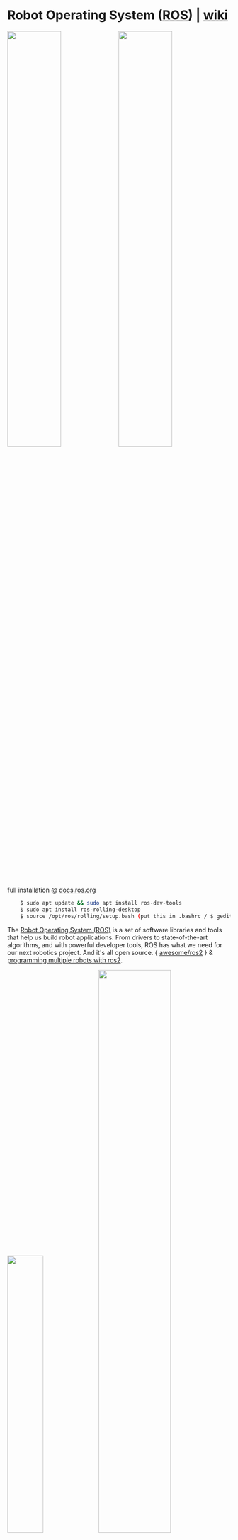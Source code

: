 # Robot Operating System ([ROS](https://www.ros.org/)) | [wiki](https://en.wikipedia.org/wiki/Robot_Operating_System)

<img src="../img/ros.png" width=49%><a> </a><img src="../img/rosindustrial.png" width=49%>

full installation @ [docs.ros.org](https://docs.ros.org/en/rolling/Installation/Ubuntu-Install-Debians.html)

```bash
    $ sudo apt update && sudo apt install ros-dev-tools
    $ sudo apt install ros-rolling-desktop
    $ source /opt/ros/rolling/setup.bash (put this in .bashrc / $ gedit ~/.bashrc)

```

The [Robot Operating System (ROS)](https://www.ros.org/) is a set of software libraries and tools that help us build robot applications. From drivers to state-of-the-art algorithms, and with powerful developer tools, ROS has what we need for our next robotics project. And it's all open source. { [awesome/ros2](https://fkromer.github.io/awesome-ros2/) } & [programming multiple robots with ros2](https://osrf.github.io/ros2multirobotbook/intro.html).

<img src="../img/rosdf.png" width=40%><a> </a><img src="../img/rrdd.png" width=57%>

#####  [ROS Framework Overview](https://youtu.be/7TVWlADXwRw) | [ROS 2 : Rolling Ridley](https://docs.ros.org/en/rolling/index.html) | [github/ros2](https://github.com/ros2) | [ETH Z : Programming for Robotics - ROS](https://rsl.ethz.ch/education-students/lectures/ros.html) | [ubuntu/what is ros?](https://ubuntu.com/robotics/what-is-ros) | [ROSCON](https://roscon.ros.org/) | [ROS2 Humble Crash course](https://youtu.be/Gg25GfA456o) | [turtlebot-4](https://youtu.be/T3if0aPj0Eo) | [Building a Legged Robot with ROS (Péter Fankhauser)](https://youtu.be/5BkoGug8HhE) | [@jamesbruton](https://www.youtube.com/@jamesbruton/playlists) | [mini-pupper](https://github.com/mangdangroboticsclub/QuadrupedRobot/tree/mini_pupper)

<img src="./img/ros.gif" width=98%>

ROS processes are represented as nodes in a graph structure, connected by edges called topics. ROS nodes can pass messages to one another through topics, make service calls to other nodes, provide a service for other nodes, or set or retrieve shared data from a communal database called the parameter server. A process called the ROS Master makes all of this possible by registering nodes to itself, setting up node-to-node communication for topics, and controlling parameter server updates. Messages and service calls do not pass through the master, rather the master sets up peer-to-peer communication between all node processes after they register themselves with the master. This decentralized architecture lends itself well to robots, which often consist of a subset of networked computer hardware, and may communicate with off-board computers for heavy computing or commands. List of ROS [tools](https://en.wikipedia.org/wiki/Robot_Operating_System#Tools), [versions and releases](https://en.wikipedia.org/wiki/Robot_Operating_System#Versions_and_releases) and [configuring your ros2 environment](https://docs.ros.org/en/crystal/Tutorials/Configuring-ROS2-Environment.html).

```bash
 $ ros2 run demo_nodes_cpp talker  ( $ ros2 run package_module nodename )
 $ ros2 run demo_nodes_cpp listener
 $ rqt_graph
 $ ros2 run turtlesim turtlesim_node
 $ ros2 run turtlesim turtle_teleop_key (listen to keystrokes)
```

ros2 workspace:
```bash
 $ sudo apt install python3-colcon-common-extensions
 $ cd /usr/share/colcon_argcomplete/hook/
 $ gedit ~/.bashrc ( source /usr/share/colcon_argcomplete/hook/)
 $ mkdir ros2_ws > $ cd ros2_ws
 $ mkdir src 
 (ros2_ws) $ colcon build > $ ls
 $ gedit ~/.bashrc ( source ~/ros2_ws/install/setup.bash )
```
ros2 application (create packages in src):

```bash
 $ ros2 pkg create my_robot_controller  --build-type ament_
 $ ros2 pkg create my_robot_controller  --build-type ament_python --dependencies rclpy
 $ ls (rclpy in the py package for ros2)
```
'colcon' is the [build tool](https://design.ros2.org/articles/build_tool.html) and 'ament' is the build system. We can havr multiple nodes in a package and packages can be dependent on each other. In the package folder > 'package.xml' for meta information.

go to 'ros2_ws' and build the package:

```bash
 $ colcon build
```

python features and packages: 

```bash
 $ cd packagename
 $ touch feature.py > $ chmod +x feature.py 
```
feature.py:

```python
# /usr/bin/env python3
import rclpy
from rclpy.node import Node

class MyNode(Node):
    def __init__(self):
        super().__init__('first_node') #name of node
        self.get_logger().info('Hello from ROS 2')

def main(args=None):
    rclpy.init(args=args) #initialize ros2 communication
    node = MyNode() #create node
    rclpy.spin(node) #run node indef until killed
    rclpy.shutdown()

if __name__ == '__main__':
    main()
```

Add in `setup.py` of the package to run ros function from terminal. After adding do `$ colcon build ` > `$ source ~/.bashrc` > `$ ros2 run packagename`:

```python
.
.
    entry_points=[
        'console_scripts': [
            "test_node = packagename.nodename:functionname"
        ],
    ]
```

`$ ros2 run packagename` will give us option to run `test_node` :  `$ ros2 run packagename test_node`. For CI/CD of py scripts do :  `$ colcon build --symlink-install` > ` $ source ~/.bashrc `.

```python
class MyNode(Node):
    def __init__(self):
        super().__init__("first_node")
        self.counter_ = 0
        self.create_timer(1.0, self.timer_callback) # every 1 sec prints "Hello"

    def timer_callback(self):
        self.get_logger().info("Hello" + str(self.counter_))
        self.counter_ += 1
```
`$ ros2 node list` > `$ ros2 node info /first_node`  to list all nodes and introspect.

topics: `$ rqt_graph` > `$ ros2 topic list` > `$ ros2 topic info /chatter` > `$ ros2 interface show std_msgs/msg/String`.

`$ ros2 topic echo /chatter` ( it creates a subscriber node ).

ros2 publisher in python node: ` $ touch tele.py `:

```python
    
    import rclpy
    from rclpy.node import Node
    from geometry_msgs.msg import Twist

    class DrawCircleNode(Node):
        def __init__(self):
            super().__init__("draw circle")
            self.cmd_vel_pub_ = self.create_publisher(Twist, '/turtle1/cmd_vel', 10)
            self.timer = self.create_timer(0.5, self.send_velocity_command)
            self.get_logger().info("circle node has been started")

        def send_velocity_command(self):
            msg = Twist()
            msg.linear.x = 2.0
            msg.angular.z = 1.0
            self.cmd_vel_pub.publish(msg)

    def main(args=None):
        rclpy.init(args=args)
        node = DrawCircleNode()
        rclpy.spin(node)
        rclpy.shutdown()

. #in setup.py
.
.
    entry_points=[
        'console_scripts': [
            "draw_circle = packagename.filename:main"
        ],
    ]
```

In `package.xml` add `<depend>geometry_msgs</depend>`, `<depend>turtlesim</depend>`. Check data type with : ` $ros2 topic info /turtle1/cmd_vel`.

ROS 2 Subscriber: ` $ ros2 topic info /turtle1/pose ` > ` $ ros2 interface show turtlesim/msg/Pose ` > ` $  touch pose_subscriber.py`  

```python
    import rclpy
    from rclpy.node import Node
    from turtlesim.msg import Pose

    class PoseSubscriberNode(Node):
        def __init__(self):
            super.__init__("pose_subscriber")
            self.pose_subscriber_ = self.create_subscription(Pose, "/turtle1/pose", self.pose_callback, 10)
        def pose_callback(self, msg: Pose):
            self.get_logger().info(str(msg))

    def main(args=None):
        rclpy.init(args=args)
        node = PoseSubscriberNode()
        rclpy.spin(node)
        rclpy.shutdown()
```

ros2 service : ` $ ros2 service list` > ` $ ros2 run demo_nodes_cpp add_two_ints_server ` > ` $ ros2 service` > ` $ ros2 service type /add_two_ints`.

example service call : ` $ ros2 service call /add_two_ints example_interfaces/srv/AddTwoInts "{'a' : 2,'b' : 5}" `.

# ROS 2 Projects:
## ROS 2 Navigation: [@rosnav](./rosproj/nav/README.MD)

## ROS 2 Robotic Arm 6 DoF: [@rosarm](./rosproj/nav/README.MD)

## ROS 2 Point Cloud: [@rospcloud](./rosproj/pclab/README.MD)



##  [ROS Industrial](https://rosindustrial.org/)

ROS-Industrial is an open-source project that extends the advanced capabilities of ROS software to industrial relevant hardware and applications.

## [NVIDIA Issac ROS](https://developer.nvidia.com/isaac-ros)

<img src="../img/esdf.gif" width=41%><a> </a><img src="../img/elbrus_live.gif" width=57%>